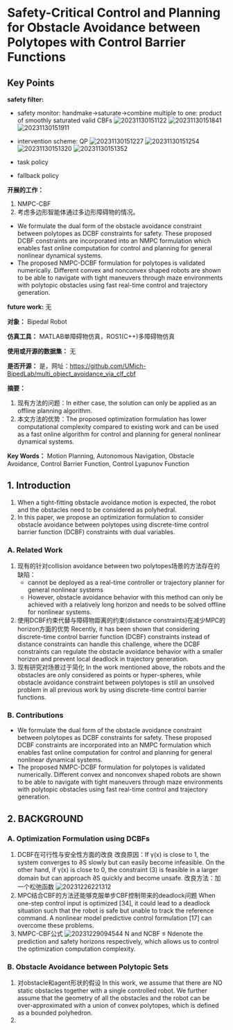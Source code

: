 # Safety-Critical Control and Planning for Obstacle Avoidance between Polytopes with Control Barrier Functions

## Key Points

**safety filter:**

- safety monitor: handmake->saturate->combine multiple to one: product of smoothly saturated valid CBFs
![20231130151122](https://cdn.jsdelivr.net/gh/weijingchao-github/image_hosting_service@main/picture_bed/20231130151122.png)
![20231130151841](https://cdn.jsdelivr.net/gh/weijingchao-github/image_hosting_service@main/picture_bed/20231130151841.png)
![20231130151911](https://cdn.jsdelivr.net/gh/weijingchao-github/image_hosting_service@main/picture_bed/20231130151911.png)

- intervention scheme: QP
![20231130151227](https://cdn.jsdelivr.net/gh/weijingchao-github/image_hosting_service@main/picture_bed/20231130151227.png)
![20231130151254](https://cdn.jsdelivr.net/gh/weijingchao-github/image_hosting_service@main/picture_bed/20231130151254.png)
![20231130151320](https://cdn.jsdelivr.net/gh/weijingchao-github/image_hosting_service@main/picture_bed/20231130151320.png)
![20231130151352](https://cdn.jsdelivr.net/gh/weijingchao-github/image_hosting_service@main/picture_bed/20231130151352.png)
- task policy
- fallback policy

**开展的工作：**

1. NMPC-CBF
2. 考虑多边形智能体通过多边形障碍物的情况。

- We formulate the dual form of the obstacle avoidance constraint between polytopes as DCBF constraints for safety. These proposed DCBF constraints are incorporated into an NMPC formulation which enables fast online computation for control and planning for general nonlinear dynamical systems.
- The proposed NMPC-DCBF formulation for polytopes is validated numerically. Different convex and nonconvex shaped robots are shown to be able to navigate with tight maneuvers through maze environments with polytopic obstacles using fast real-time control and trajectory generation.

**future work:**
无

**对象：**
Bipedal Robot

**仿真工具：**
MATLAB单障碍物仿真，ROS1(C++)多障碍物仿真

**使用或开源的数据集：**
无

**是否开源：**
是，网址：<https://github.com/UMich-BipedLab/multi_object_avoidance_via_clf_cbf>

**摘要：**

1. 现有方法的问题：In either case, the solution can only be applied as an offline planning algorithm.
2. 本文方法的优势：The proposed optimization formulation has lower computational complexity compared to existing work and can be used as a fast online algorithm for control and planning for general nonlinear dynamical systems.

**Key Words：**
Motion Planning, Autonomous Navigation, Obstacle Avoidance, Control Barrier Function, Control Lyapunov Function

## 1. Introduction

1. When a tight-fitting obstacle avoidance motion is expected, the robot and the obstacles need to be considered as polyhedral.
2. In this paper, we propose an optimization formulation to consider obstacle avoidance between polytopes using discrete-time control barrier function (DCBF) constraints with dual variables.

### A. Related Work

1. 现有的针对collision avoidance between two polytopes场景的方法存在的缺陷：
   - cannot be deployed as a real-time controller or trajectory planner for general nonlinear systems
   - However, obstacle avoidance behavior with this method can only be achieved with a relatively long horizon and needs to be solved offline for nonlinear systems.
2. 使用DCBF约束代替与障碍物距离的约束(distance constraints)在减少MPC的horizon方面的优势
Recently, it has been shown that considering discrete-time control barrier function (DCBF) constraints instead of distance constraints can handle this challenge, where the DCBF constraints can regulate the obstacle avoidance behavior with a smaller horizon and prevent local deadlock in trajectory generation.
3. 现有研究对场景过于简化
   In the work mentioned above, the robots and the obstacles are only considered as points or hyper-spheres, while obstacle avoidance constraint between polytopes is still an unsolved problem in all previous work by using discrete-time control barrier functions.

### B. Contributions

- We formulate the dual form of the obstacle avoidance constraint between polytopes as DCBF constraints for safety. These proposed DCBF constraints are incorporated into an NMPC formulation which enables fast online computation for control and planning for general nonlinear dynamical systems.
- The proposed NMPC-DCBF formulation for polytopes is validated numerically. Different convex and nonconvex shaped robots are shown to be able to navigate with tight maneuvers through maze environments with polytopic obstacles using fast real-time control and trajectory generation.

## 2. BACKGROUND

### A. Optimization Formulation using DCBFs

1. DCBF在可行性与安全性方面的改良
   改良原因：If γ(x) is close to 1, the system converges to ∂S slowly but can easily become infeasible. On the other hand, if γ(x) is close to 0, the constraint (3) is feasible in a larger domain but can approach ∂S quickly and become unsafe.
   改良方法：加一个松弛函数
   ![20231226221312](https://cdn.jsdelivr.net/gh/weijingchao-github/image_hosting_service@main/picture_bed/20231226221312.png)
2. MPC结合CBF的方法还能够克服单步CBF控制带来的deadlock问题
   When one-step control input is optimized [34], it could lead to a deadlock situation such that the robot is safe but unable to track the reference command. A nonlinear model predictive control formulation [17] can overcome these problems.
3. NMPC-CBF公式
![20231229094544](https://cdn.jsdelivr.net/gh/weijingchao-github/image_hosting_service@main/picture_bed/20231229094544.png)
   N and NCBF ≤ Ndenote the prediction and safety horizons respectively, which allows us to control the optimization computation complexity.

### B. Obstacle Avoidance between Polytopic Sets

1. 对obstacle和agent形状的假设
   In this work, we assume that there are NO static obstacles together with a single controlled robot. We further assume that the geometry of all the obstacles and the robot can be over-approximated with a union of convex polytopes, which is defined as a bounded polyhedron.
2. 
